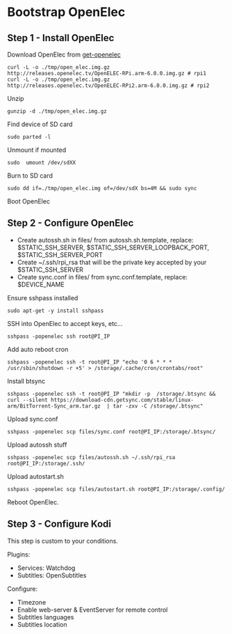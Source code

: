 Bootstrap OpenElec
==================

## Step 1 - Install OpenElec

Download OpenElec from [get-openelec][]

    curl -L -o ./tmp/open_elec.img.gz http://releases.openelec.tv/OpenELEC-RPi.arm-6.0.0.img.gz # rpi1
    curl -L -o ./tmp/open_elec.img.gz http://releases.openelec.tv/OpenELEC-RPi2.arm-6.0.0.img.gz # rpi2

Unzip

    gunzip -d ./tmp/open_elec.img.gz

Find device of SD card

    sudo parted -l

Unmount if mounted

    sudo  umount /dev/sdXX

Burn to SD card

    sudo dd if=./tmp/open_elec.img of=/dev/sdX bs=4M && sudo sync

Boot OpenElec


## Step 2 - Configure OpenElec

- Create autossh.sh in files/ from autossh.sh.template, replace: $STATIC_SSH_SERVER, $STATIC_SSH_SERVER_LOOPBACK_PORT, $STATIC_SSH_SERVER_PORT
- Create ~/.ssh/rpi_rsa that will be the private key accepted by your $STATIC_SSH_SERVER
- Create sync.conf in files/ from sync.conf.template, replace: $DEVICE_NAME

Ensure sshpass installed

    sudo apt-get -y install sshpass

SSH into OpenElec to accept keys, etc...

    sshpass -popenelec ssh root@PI_IP

Add auto reboot cron

    sshpass -popenelec ssh -t root@PI_IP "echo '0 6 * * *    /usr/sbin/shutdown -r +5' > /storage/.cache/cron/crontabs/root"

Install btsync

    sshpass -popenelec ssh -t root@PI_IP "mkdir -p  /storage/.btsync && curl --silent https://download-cdn.getsync.com/stable/linux-arm/BitTorrent-Sync_arm.tar.gz  | tar -zxv -C /storage/.btsync"

Upload sync.conf

    sshpass -popenelec scp files/sync.conf root@PI_IP:/storage/.btsync/

Upload autossh stuff

    sshpass -popenelec scp files/autossh.sh ~/.ssh/rpi_rsa root@PI_IP:/storage/.ssh/

Upload autostart.sh

    sshpass -popenelec scp files/autostart.sh root@PI_IP:/storage/.config/

Reboot OpenElec.

## Step 3 - Configure Kodi

This step is custom to your conditions.

Plugins:

- Services: Watchdog
- Subtitles: OpenSubtitles

Configure:

- Timezone
- Enable web-server & EventServer for remote control
- Subtitles languages
- Subtitles location

[get-openelec]: http://openelec.tv/get-openelec
